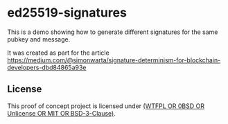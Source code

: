 # ed25519-signatures

This is a demo showing how to generate different signatures for the same pubkey and message.

It was created as part for the article
https://medium.com/@simonwarta/signature-determinism-for-blockchain-developers-dbd84865a93e

## License

This proof of concept project is licensed under
[(WTFPL OR 0BSD OR Unlicense OR MIT OR BSD-3-Clause)](https://spdx.org/licenses/).
